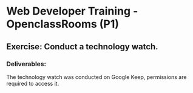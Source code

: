 # Web Developer Training - OpenclassRooms (P1)

## Exercise: Conduct a technology watch. 

### Deliverables:
The technology watch was conducted on Google Keep, permissions are required to access it.
